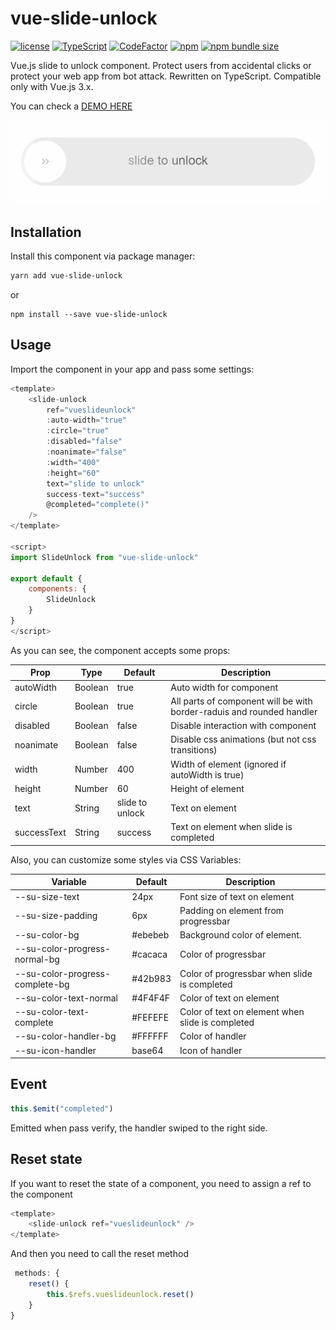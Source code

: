 # vue-slide-unlock

[![license](https://img.shields.io/badge/license-MIT-blue.svg)](https://github.com/joseph2/vue-slide-unlock/blob/HEAD/LICENSE) [![TypeScript](https://img.shields.io/badge/%3C%2F%3E-TypeScript-%230074c1.svg)](https://www.typescriptlang.org/) [![CodeFactor](https://www.codefactor.io/repository/github/joseph2/vue-slide-unlock/badge/main)](https://www.codefactor.io/repository/github/joseph2/vue-slide-unlock/overview/main) [![npm](https://img.shields.io/npm/v/vue-slide-unlock.svg)](https://www.npmjs.com/package/vue-slide-unlock) [![npm bundle size](https://img.shields.io/bundlephobia/minzip/vue-slide-unlock)](https://www.npmjs.com/package/vue-slide-unlock)

Vue.js slide to unlock component. Protect users from accidental clicks or protect your web app from bot attack. Rewritten on TypeScript. Compatible only with Vue.js 3.x.

You can check a [DEMO HERE](https://joseph2.github.io/vue-slide-unlock/)

![Preview](preview.gif)

## Installation

Install this component via package manager:

```bash
yarn add vue-slide-unlock
```

or

```shell
npm install --save vue-slide-unlock
```

## Usage

Import the component in your app and pass some settings:

```javascript
<template>
    <slide-unlock
        ref="vueslideunlock"
        :auto-width="true"
        :circle="true"
        :disabled="false"
        :noanimate="false"
        :width="400"
        :height="60"
        text="slide to unlock"
        success-text="success"
        @completed="complete()"
    />
</template>

<script>
import SlideUnlock from "vue-slide-unlock"

export default {
    components: {
        SlideUnlock
    }
}
</script>
```

As you can see, the component accepts some props:

| Prop        | Type    | Default         | Description                                                           |
| ----------- | ------- | --------------- | --------------------------------------------------------------------- |
| autoWidth   | Boolean | true            | Auto width for component                                              |
| circle      | Boolean | true            | All parts of component will be with border-raduis and rounded handler |
| disabled    | Boolean | false           | Disable interaction with component                                    |
| noanimate   | Boolean | false           | Disable css animations (but not css transitions)                      |
| width       | Number  | 400             | Width of element (ignored if autoWidth is true)                       |
| height      | Number  | 60              | Height of element                                                     |
| text        | String  | slide to unlock | Text on element                                                       |
| successText | String  | success         | Text on element when slide is completed                               |

Also, you can customize some styles via CSS Variables:

| Variable                        | Default | Description                                      |
| ------------------------------- | ------- | ------------------------------------------------ |
| --su-size-text                  | 24px    | Font size of text on element                     |
| --su-size-padding               | 6px     | Padding on element from progressbar              |
| --su-color-bg                   | #ebebeb | Background color of element.                     |
| --su-color-progress-normal-bg   | #cacaca | Color of progressbar                             |
| --su-color-progress-complete-bg | #42b983 | Color of progressbar when slide is completed     |
| --su-color-text-normal          | #4F4F4F | Color of text on element                         |
| --su-color-text-complete        | #FEFEFE | Color of text on element when slide is completed |
| --su-color-handler-bg           | #FFFFFF | Color of handler                                 |
| --su-icon-handler               | base64  | Icon of handler                                  |

## Event

```javascript
this.$emit("completed")
```

Emitted when pass verify, the handler swiped to the right side.

## Reset state

If you want to reset the state of a component, you need to assign a ref to the component

```javascript
<template>
    <slide-unlock ref="vueslideunlock" />
</template>
```

And then you need to call the reset method

```javascript
 methods: {
    reset() {
        this.$refs.vueslideunlock.reset()
    }
}
```

